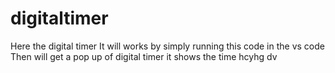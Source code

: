 # digitaltimer
Here the digital timer
It will works by simply running this code in the vs code
Then will get a pop up of digital timer 
it shows the time 
hcyhg
dv
